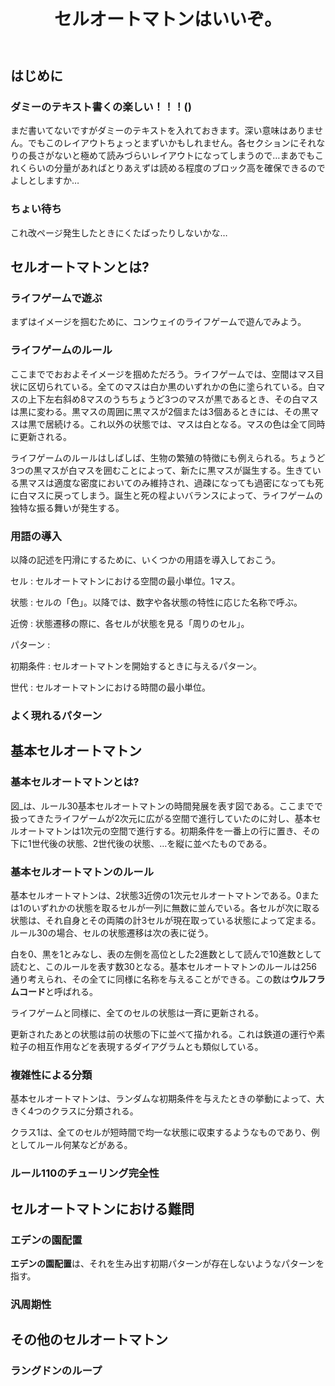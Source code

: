 <header>

# セルオートマトンはいいぞ。
<div class="author"ctes091x></div>

</header>

<main>

## はじめに
### ダミーのテキスト書くの楽しい！！！()
まだ書いてないですがダミーのテキストを入れておきます。深い意味はありません。でもこのレイアウトちょっとまずいかもしれません。各セクションにそれなりの長さがないと極めて読みづらいレイアウトになってしまうので…まあでもこれくらいの分量があればとりあえずは読める程度のブロック高を確保できるのでよしとしますか…

### ちょい待ち
これ改ページ発生したときにくたばったりしないかな…

## セルオートマトンとは?
### ライフゲームで遊ぶ
まずはイメージを掴むために、コンウェイのライフゲームで遊んでみよう。

### ライフゲームのルール
ここまででおおよそイメージを掴めただろう。ライフゲームでは、空間はマス目状に区切られている。全てのマスは白か黒のいずれかの色に塗られている。白マスの上下左右斜め8マスのうちちょうど3つのマスが黒であるとき、その白マスは黒に変わる。黒マスの周囲に黒マスが2個または3個あるときには、その黒マスは黒で居続ける。これ以外の状態では、マスは白となる。マスの色は全て同時に更新される。

ライフゲームのルールはしばしば、生物の繁殖の特徴にも例えられる。ちょうど3つの黒マスが白マスを囲むことによって、新たに黒マスが誕生する。生きている黒マスは適度な密度においてのみ維持され、過疎になっても過密になっても死に白マスに戻ってしまう。誕生と死の程よいバランスによって、ライフゲームの独特な振る舞いが発生する。

### 用語の導入
以降の記述を円滑にするために、いくつかの用語を導入しておこう。

セル
: セルオートマトンにおける空間の最小単位。1マス。

状態
: セルの「色」。以降では、数字や各状態の特性に応じた名称で呼ぶ。

近傍
: 状態遷移の際に、各セルが状態を見る「周りのセル」。

パターン
: 

初期条件
: セルオートマトンを開始するときに与えるパターン。

世代
: セルオートマトンにおける時間の最小単位。

### よく現れるパターン

## 基本セルオートマトン

### 基本セルオートマトンとは?
<!-- ![ルール30基本セルオートマトンの時間発展](https://upload.wikimedia.org/wikipedia/commons/a/aa/Rule30-256-rows.png) -->

図_は、ルール30基本セルオートマトンの時間発展を表す図である。ここまでで扱ってきたライフゲームが2次元に広がる空間で進行していたのに対し、基本セルオートマトンは1次元の空間で進行する。初期条件を一番上の行に置き、その下に1世代後の状態、2世代後の状態、…を縦に並べたものである。

### 基本セルオートマトンのルール
基本セルオートマトンは、2状態3近傍の1次元セルオートマトンである。0または1のいずれかの状態を取るセルが一列に無数に並んでいる。各セルが次に取る状態は、それ自身とその両隣の計3セルが現在取っている状態によって定まる。ルール30の場合、セルの状態遷移は次の表に従う。

<!-- 表を入れる -->

白を0、黒を1とみなし、表の左側を高位とした2進数として読んで10進数として読むと、このルールを表す数30となる。基本セルオートマトンのルールは256通り考えられ、その全てに同様に名称を与えることができる。この数は**ウルフラムコード**と呼ばれる。

ライフゲームと同様に、全てのセルの状態は一斉に更新される。

更新されたあとの状態は前の状態の下に並べて描かれる。これは鉄道の運行や素粒子の相互作用などを表現するダイアグラムとも類似している。

### 複雑性による分類
基本セルオートマトンは、ランダムな初期条件を与えたときの挙動によって、大きく4つのクラスに分類される。

クラス1は、全てのセルが短時間で均一な状態に収束するようなものであり、例としてルール何某などがある。

### ルール110のチューリング完全性

## セルオートマトンにおける難問
### エデンの園配置
**エデンの園配置**は、それを生み出す初期パターンが存在しないようなパターンを指す。

### 汎周期性


## その他のセルオートマトン
### ラングドンのループ

</main>
